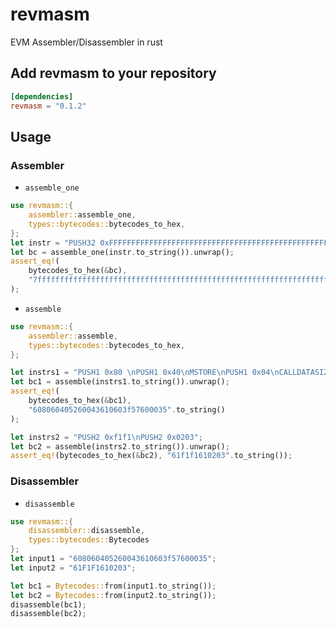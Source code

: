 # revmasm

EVM Assembler/Disassembler in rust

## Add revmasm to your repository

```toml
[dependencies]
revmasm = "0.1.2"
```

## Usage

### Assembler

- `assemble_one`

```rust
use revmasm::{
    assembler::assemble_one,
    types::bytecodes::bytecodes_to_hex,
};
let instr = "PUSH32 0xFFFFFFFFFFFFFFFFFFFFFFFFFFFFFFFFFFFFFFFFFFFFFFFFFFFFFFFFFFFFFFFF";
let bc = assemble_one(instr.to_string()).unwrap();
assert_eq!(
    bytecodes_to_hex(&bc),
    "7fffffffffffffffffffffffffffffffffffffffffffffffffffffffffffffffff"
);
```

- `assemble`

```rust
use revmasm::{
    assembler::assemble,
    types::bytecodes::bytecodes_to_hex,
};

let instrs1 = "PUSH1 0x80 \nPUSH1 0x40\nMSTORE\nPUSH1 0x04\nCALLDATASIZE\nLT\nPUSH1 0x3f\nJUMPI\nPUSH1 0x00\nCALLDATALOAD";
let bc1 = assemble(instrs1.to_string()).unwrap();
assert_eq!(
    bytecodes_to_hex(&bc1),
    "608060405260043610603f57600035".to_string()
);

let instrs2 = "PUSH2 0xf1f1\nPUSH2 0x0203";
let bc2 = assemble(instrs2.to_string()).unwrap();
assert_eq!(bytecodes_to_hex(&bc2), "61f1f1610203".to_string());
```

### Disassembler

- `disassemble`

```rust
use revmasm::{
    disassembler::disassemble,
    types::bytecodes::Bytecodes
};
let input1 = "608060405260043610603f57600035";
let input2 = "61F1F1610203";

let bc1 = Bytecodes::from(input1.to_string());
let bc2 = Bytecodes::from(input2.to_string());
disassemble(bc1);
disassemble(bc2);
```